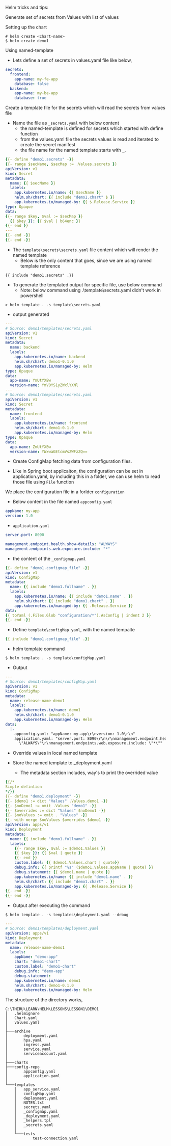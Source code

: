 Helm tricks and tips:

Generate set of secrets from Values with list of values


Setting up the chart

```
# helm create <chart-name>
$ helm create demo1
```

Using named-template

- Lets define a set of secrets in values.yaml file like below,

```yaml
secrets:
  frontend:
    app-name: my-fe-app
    database: false
  backend:
    app-name: my-be-app
    database: true
```

Create a template file for the secrets which will read the secrets from values file
- Name the file as `_secrets.yaml` with below content
  - the named-template is defined for secrets which started with define function
  - from the values.yaml file the secrets values is read and iterated to create the secret manifest
  - the file name for the named template starts with `_`.

```yaml
{{- define "demo1.secrets" -}}
{{- range $secName, $secMap := .Values.secrets }}
apiVersion: v1
kind: Secret
metadata:
  name: {{ $secName }}
  labels:
    app.kubernetes.io/name: {{ $secName }}
    helm.sh/chart: {{ include "demo1.chart" $ }}
    app.kubernetes.io/managed-by: {{ $.Release.Service }}
type: Opaque
data:
{{- range $key, $val := $secMap }}
  {{ $key }}: {{ $val | b64enc }}
{{- end }}
---
{{- end -}}
{{- end -}}

```

- The `template\secrets\secrets.yaml` file content which will render the named template
  - Below is the only content that goes, since we are using named template reference
```
{{ include "demo1.secrets" .}}
```

- To generate the templated output for specific file, use below command
  - Note: below command using .\template\secrets.yaml didn't work in powershell
```
> helm template . -s template\secrets.yaml
```

- output generated

```yaml
---
# Source: demo1/templates/secrets.yaml
apiVersion: v1
kind: Secret
metadata:
  name: backend
  labels:
    app.kubernetes.io/name: backend
    helm.sh/chart: demo1-0.1.0
    app.kubernetes.io/managed-by: Helm
type: Opaque
data:
  app-name: YmUtYXBw
  version-name: YmV0YS1yZWxlYXNl
---
# Source: demo1/templates/secrets.yaml
apiVersion: v1
kind: Secret
metadata:
  name: frontend
  labels:
    app.kubernetes.io/name: frontend
    helm.sh/chart: demo1-0.1.0
    app.kubernetes.io/managed-by: Helm
type: Opaque
data:
  app-name: ZmUtYXBw
  version-name: YWxwaGEtcmVsZWFzZQ==
```

- Create ConfigMap fetching data from configuration files.

- Like in Spring boot applicaiton, the configuration can be set in application.yaml, by including
  this in a folder, we can use helm to read those file using `File` function
  
We place the configuration file in a forlder `configuration`

- Below content in the file named `appconfig.yaml`

```yaml
appName: my-app
version: 1.0
```

- `application.yaml`

```yaml
server.port: 8090

management.endpoint.health.show-details: "ALWAYS"
management.endpoints.web.exposure.include: "*"
```

- the content of the `_configmap.yaml`

```yaml
{{- define "demo1.configmap_file" -}}
apiVersion: v1
kind: ConfigMap
metadata:
  name: {{ include "demo1.fullname" . }}
  labels:
    app.kubernetes.io/name: {{ include "demo1.name" . }}
    helm.sh/chart: {{ include "demo1.chart" . }}
    app.kubernetes.io/managed-by: {{ .Release.Service }}
data:
{{ toYaml (.Files.Glob "configuration/*").AsConfig | indent 2 }}
{{- end -}}
```

- Define `template\configMap.yaml`, with the named tempalte

```yaml
{{ include "demo1.configmap_file" .}}
```


- helm template command

```
$ helm template . -s template\configMap.yaml
```

- Output 

```yaml
---
# Source: demo1/templates/configMap.yaml
apiVersion: v1
kind: ConfigMap
metadata:
  name: release-name-demo1
  labels:
    app.kubernetes.io/name: demo1
    helm.sh/chart: demo1-0.1.0
    app.kubernetes.io/managed-by: Helm
data:
  |-
    appconfig.yaml: "appName: my-app\r\nversion: 1.0\r\n"
    application.yaml: "server.port: 8090\r\n\r\nmanagement.endpoint.health.show-details:
      \"ALWAYS\"\r\nmanagement.endpoints.web.exposure.include: \"*\""
```

- Override values in local named template

- Store the named template to _deployment.yaml
  - The metadata section includes, way's to print the overrided value

```yaml
{{/*
Simple defintion
*/}}
{{- define "demo1.deployment" -}}
{{- $demo1 := dict "Values" .Values.demo1 -}} 
{{- $noDemo1 := omit .Values "demo1" -}} 
{{- $overrides := dict "Values" $noDemo1 -}} 
{{- $noValues := omit . "Values" -}} 
{{- with merge $noValues $overrides $demo1 -}}
apiVersion: apps/v1
kind: Deployment
metadata:
  name: {{ include "demo1.fullname" . }}
  labels:
    {{- range $key, $val := $demo1.Values }}
    {{ $key }}: {{ $val | quote }}
    {{- end }}
    custom.label: {{ $demo1.Values.chart | quote}}
    debug.info: {{ printf "%s" ($demo1.Values.appName | quote) }}
    debug.statement: {{ $demo1.name | quote }}
    app.kubernetes.io/name: {{ include "demo1.name" . }}
    helm.sh/chart: {{ include "demo1.chart" . }}
    app.kubernetes.io/managed-by: {{ .Release.Service }}
{{- end -}}
{{- end -}}
```

- Output after executing the command

```
$ helm template . -s templates\deployment.yaml --debug
```

```yaml
---
# Source: demo1/templates/deployment.yaml
apiVersion: apps/v1
kind: Deployment
metadata:
  name: release-name-demo1
  labels:
    appName: "demo-app"
    chart: "demo1-chart"
    custom.label: "demo1-chart"
    debug.info: "demo-app"
    debug.statement:
    app.kubernetes.io/name: demo1
    helm.sh/chart: demo1-0.1.0
    app.kubernetes.io/managed-by: Helm
```

The structure of the directory works,

```
C:\THIRU\LEARN\HELM\LESSONS\LESSON1\DEMO1
│   .helmignore
│   Chart.yaml
│   values.yaml
│
├───archive
│       deployment.yaml
│       hpa.yaml
│       ingress.yaml
│       service.yaml
│       serviceaccount.yaml
│
├───charts
├───config-repo
│       appconfig.yaml
│       application.yaml
│
└───templates
    │   app_service.yaml
    │   configMap.yaml
    │   deployment.yaml
    │   NOTES.txt
    │   secrets.yaml
    │   _configmap.yaml
    │   _deployment.yaml
    │   _helpers.tpl
    │   _secrets.yaml
    │
    └───tests
            test-connection.yaml
```
